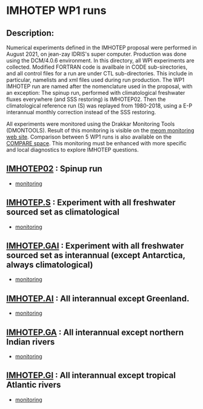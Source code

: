 # IMHOTEP WP1 runs
## Description:
Numerical experiments defined in the IMHOTEP proposal were performed in August 2021, on jean-zay IDRIS's super computer. Production was done
using the DCM/4.0.6 environment. In this directory, all WPI experiments are collected. Modified FORTRAN code is availbale in CODE sub-sirectories, and
all control files for a run are under CTL sub-directories. This include in particular, namelists and xml files used during run production. The WP1 IMHOTEP run are named
after the nomenclature used in the proposal, with an exception: The spinup run, performed with climatological freshwater fluxes everywhere (and SSS restoring) is IMHOTEP02.
Then the climatological reference run (S) was replayed from 1980-2018, using a E-P interannual monthly correction instead of the SSS restoring.

All experiments were monitored using the Drakkar Monitoring Tools (DMONTOOLS). Result of this monitoring is visible on the [meom monitoring web site](https://ige-meom-drakkar.u-ga.fr/DRAKKAR/eORCA025.L75).  Comparison between 5 WP1 runs is also available on the [COMPARE space](https://ige-meom-drakkar.u-ga.fr/DRAKKAR/COMPARE/eORCA025.L75-IMHOTEP.S_eORCA025.L75-IMHOTEP.GAI_eORCA025.L75-IMHOTEP.AI_eORCA025.L75-IMHOTEP.GA_eORCA025.L75-IMHOTEP.GI/TIME_SERIES/). This monitoring must be enhanced with more specific and local diagnostics to
explore IMHOTEP questions. 


## [IMHOTEP02](./eORCA025.L75-IMHOTEP02) : Spinup run
  * [monitoring](https://ige-meom-drakkar.u-ga.fr/DRAKKAR/eORCA025.L75/eORCA025.L75-IMHOTEP02)

## [IMHOTEP.S](./eORCA025.L75-IMHOTEP.S) : Experiment with all freshwater sourced set as climatological
  * [monitoring](https://ige-meom-drakkar.u-ga.fr/DRAKKAR/eORCA025.L75/eORCA025.L75-IMHOTEP.S)

## [IMHOTEP.GAI](./eORCA025.L75-IMHOTEP.GAI) : Experiment with all freshwater sourced set as interannual (except Antarctica, always climatological)
  * [monitoring](https://ige-meom-drakkar.u-ga.fr/DRAKKAR/eORCA025.L75/eORCA025.L75-IMHOTEP.GAI)

## [IMHOTEP.AI](./eORCA025.L75-IMHOTEP.AI) : All interannual except Greenland.
  * [monitoring](https://ige-meom-drakkar.u-ga.fr/DRAKKAR/eORCA025.L75/eORCA025.L75-IMHOTEP.AI)

## [IMHOTEP.GA](./eORCA025.L75-IMHOTEP.GA) : All interannual except northern Indian rivers
  * [monitoring](https://ige-meom-drakkar.u-ga.fr/DRAKKAR/eORCA025.L75/eORCA025.L75-IMHOTEP.GA)

## [IMHOTEP.GI](./eORCA025.L75-IMHOTEP.GI) : All interannual except tropical Atlantic rivers
  * [monitoring](https://ige-meom-drakkar.u-ga.fr/DRAKKAR/eORCA025.L75/eORCA025.L75-IMHOTEP.GI)


